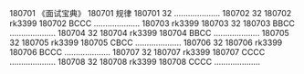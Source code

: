 180701  《面试宝典》
180701  规律
180701  32
....................
180702  32
180702  rk3399
180702  BCCC
....................
180703  rk3399
180703  32
180703  BBCC
....................
180704  32
180704  rk3399
180704  BBCC
....................
180705  32
180705  rk3399
180705  CBCC
....................
180706  32
180706  rk3399
180706  BCCC
....................
180707  32
180707  rk3399
180707  CCCC
....................
180708  32
180708  rk3399
180708  CCCC
....................
